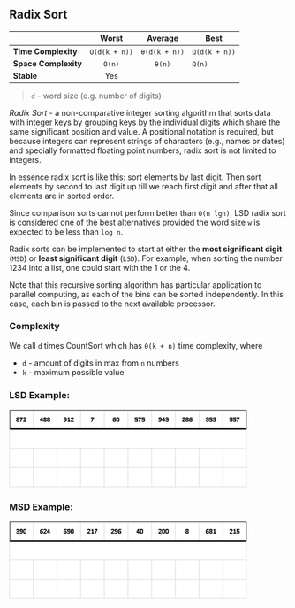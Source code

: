 ## Radix Sort

|  | Worst | Average | Best |
|:--|:-:|:-:|---|
| __Time Complexity__ | `O(d(k + n))` | `θ(d(k + n))` | `Ω(d(k + n))` |
| __Space Complexity__ | `O(n)` | `θ(n)` | `Ω(n)` |
| __Stable__ | Yes | |

> `d` - word size (e.g. number of digits)

_Radix Sort_ - a non-comparative integer sorting algorithm that sorts data with integer keys by grouping keys by the individual digits which share the same significant position and value. A positional notation is required, but because integers can represent strings of characters (e.g., names or dates) and specially formatted floating point numbers, radix sort is not limited to integers.

In essence radix sort is like this: sort elements by last digit. Then sort elements by second to last digit up till we reach first digit and after that all elements are in sorted order.

Since comparison sorts cannot perform better than `O(n lgn)`, LSD radix sort is considered one of the best alternatives provided the word size `w` is expected to be less than `log n`.

Radix sorts can be implemented to start at either the __most significant digit__ (`MSD`) or __least significant digit__ (`LSD`). For example, when sorting the number 1234 into a list, one could start with the 1 or the 4.

Note that this recursive sorting algorithm has particular application to parallel computing, as each of the bins can be sorted independently. In this case, each bin is passed to the next available processor.

### Complexity
We call `d` times CountSort which has `θ(k + n)` time complexity, where
* `d` - amount of digits in max from `n` numbers
* `k` - maximum possible value

### LSD Example:
![](./images/radix-sort-lsd.gif)

### MSD Example:
![](./images/radix-sort-msd.gif)